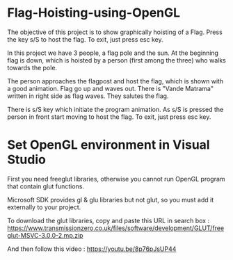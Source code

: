# Flag-Hoisting-using-OpenGL
 The objective of this project is  to show graphically hoisting of a Flag. Press the key s/S to host the flag. To exit, just press esc key.

In this project we have 3 people, a flag pole and the sun.  At the beginning flag is down, which is hoisted by a person (first among the three) who walks towards the pole. 

The person approaches the flagpost and host the flag, which is shown with a good animation. Flag go up and waves out.  There is "Vande Matrama" written in right side as  flag waves. They salutes the flag.

There is s/S key which initiate the  program animation. As s/S is pressed the person in front start moving to host the flag. To exit, just press esc key.

# Set OpenGL environment in Visual Studio

First you need freeglut libraries, otherwise you cannot run OpenGL program that contain glut functions.

Microsoft SDK provides gl & glu libraries but not glut, so you must add it externally to your project.

To download the glut libraries, copy and paste this URL in search box : https://www.transmissionzero.co.uk/files/software/development/GLUT/freeglut-MSVC-3.0.0-2.mp.zip

And then follow this video : https://youtu.be/8p76pJsUP44
